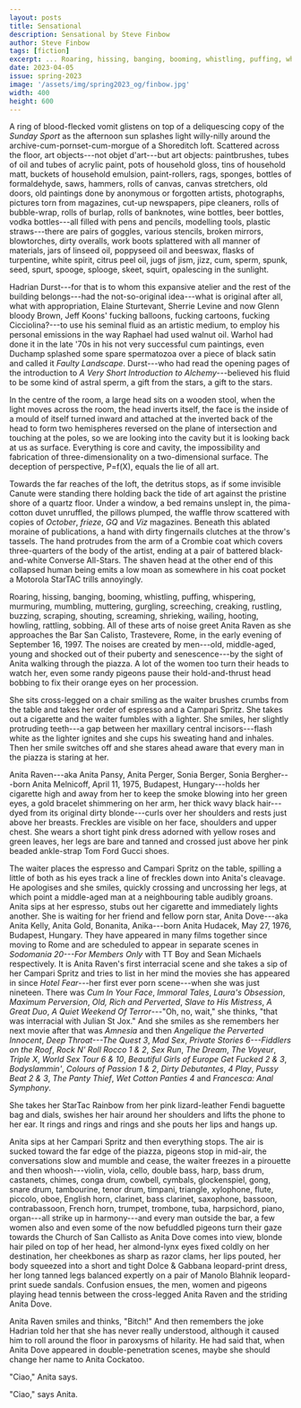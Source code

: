 ```yaml
---
layout: posts
title: Sensational
description: Sensational by Steve Finbow
author: Steve Finbow
tags: [fiction]
excerpt: ... Roaring, hissing, banging, booming, whistling, puffing, whispering ...
date: 2023-04-05
issue: spring-2023
image: '/assets/img/spring2023_og/finbow.jpg'
width: 400
height: 600
--- 
```


A ring of blood-flecked vomit glistens on top of a deliquescing copy of
the *Sunday Sport* as the afternoon sun splashes light willy-nilly
around the archive-cum-pornset-cum-morgue of a Shoreditch loft.
Scattered across the floor, art objects---not objet d'art---but art
objects: paintbrushes, tubes of oil and tubes of acrylic paint, pots of
household gloss, tins of household matt, buckets of household emulsion,
paint-rollers, rags, sponges, bottles of formaldehyde, saws, hammers,
rolls of canvas, canvas stretchers, old doors, old paintings done by
anonymous or forgotten artists, photographs, pictures torn from
magazines, cut-up newspapers, pipe cleaners, rolls of bubble-wrap, rolls
of burlap, rolls of banknotes, wine bottles, beer bottles, vodka
bottles---all filled with pens and pencils, modelling tools, plastic
straws---there are pairs of goggles, various stencils, broken mirrors,
blowtorches, dirty overalls, work boots splattered with all manner of
materials, jars of linseed oil, poppyseed oil and beeswax, flasks of
turpentine, white spirit, citrus peel oil, jugs of jism, jizz, cum,
sperm, spunk, seed, spurt, spooge, splooge, skeet, squirt, opalescing in
the sunlight.

Hadrian Durst---for that is to whom this expansive atelier and the rest
of the building belongs---had the not-so-original idea---what is
original after all, what with appropriation, Elaine Sturtevant, Sherrie
Levine and now Glenn bloody Brown, Jeff Koons' fucking balloons, fucking
cartoons, fucking Cicciolina?---to use his seminal fluid as an artistic
medium, to employ his personal emissions in the way Raphael had used
walnut oil. Warhol had done it in the late '70s in his not very
successful cum paintings, even Duchamp splashed some spare spermatozoa
over a piece of black satin and called it *Faulty Landscape*.
Durst---who had read the opening pages of the introduction to *A Very
Short Introduction to Alchemy*---believed his fluid to be some kind of
astral sperm, a gift from the stars, a gift to the stars.

In the centre of the room, a large head sits on a wooden stool, when the
light moves across the room, the head inverts itself, the face is the
inside of a mould of itself turned inward and attached at the inverted
back of the head to form two hemispheres reversed on the plane of
intersection and touching at the poles, so we are looking into the
cavity but it is looking back at us as surface. Everything is core and
cavity, the impossibility and fabrication of three-dimensionality on a
two-dimensional surface. The deception of perspective, P=f(X), equals
the lie of all art.

Towards the far reaches of the loft, the detritus stops, as if some
invisible Canute were standing there holding back the tide of art
against the pristine shore of a quartz floor. Under a window, a bed
remains unslept in, the pima-cotton duvet unruffled, the pillows
plumped, the waffle throw scattered with copies of *October*, *frieze*,
*GQ* and *Viz* magazines. Beneath this ablated moraine of publications,
a hand with dirty fingernails clutches at the throw's tassels. The hand
protrudes from the arm of a Crombie coat which covers three-quarters of
the body of the artist, ending at a pair of battered black-and-white
Converse All-Stars. The shaven head at the other end of this collapsed
human being emits a low moan as somewhere in his coat pocket a Motorola
StarTAC trills annoyingly.

Roaring, hissing, banging, booming, whistling, puffing, whispering,
murmuring, mumbling, muttering, gurgling, screeching, creaking,
rustling, buzzing, scraping, shouting, screaming, shrieking, wailing,
hooting, howling, rattling, sobbing. All of these arts of noise greet
Anita Raven as she approaches the Bar San Calisto, Trastevere, Rome, in
the early evening of September 16, 1997. The noises are created by
men---old, middle-aged, young and shocked out of their puberty and
senescence---by the sight of Anita walking through the piazza. A lot of
the women too turn their heads to watch her, even some randy pigeons
pause their hold-and-thrust head bobbing to fix their orange eyes on her
procession.

She sits cross-legged on a chair smiling as the waiter brushes crumbs
from the table and takes her order of espresso and a Campari Spritz. She
takes out a cigarette and the waiter fumbles with a lighter. She smiles,
her slightly protruding teeth---a gap between her maxillary central
incisors---flash white as the lighter ignites and she cups his sweating
hand and inhales. Then her smile switches off and she stares ahead aware
that every man in the piazza is staring at her.

Anita Raven---aka Anita Pansy, Anita Perger, Sonia Berger, Sonia
Bergher---born Anita Melnicoff, April 11, 1975, Budapest,
Hungary---holds her cigarette high and away from her to keep the smoke
blowing into her green eyes, a gold bracelet shimmering on her arm, her
thick wavy black hair---dyed from its original dirty blonde---curls over
her shoulders and rests just above her breasts. Freckles are visible on
her face, shoulders and upper chest. She wears a short tight pink dress
adorned with yellow roses and green leaves, her legs are bare and tanned
and crossed just above her pink beaded ankle-strap Tom Ford Gucci shoes.

The waiter places the espresso and Campari Spritz on the table, spilling
a little of both as his eyes track a line of freckles down into Anita's
cleavage. He apologises and she smiles, quickly crossing and uncrossing
her legs, at which point a middle-aged man at a neighbouring table
audibly groans. Anita sips at her espresso, stubs out her cigarette and
immediately lights another. She is waiting for her friend and fellow
porn star, Anita Dove---aka Anita Kelly, Anita Gold, Bonanita,
Anika---born Anita Hudacek, May 27, 1976, Budapest, Hungary. They have
appeared in many films together since moving to Rome and are scheduled
to appear in separate scenes in *Sodomania 20---For Members Only* with
TT Boy and Sean Michaels respectively. It is Anita Raven's first
interracial scene and she takes a sip of her Campari Spritz and tries to
list in her mind the movies she has appeared in since *Hotel Fear*---her
first ever porn scene---when she was just nineteen. There was *Cum In
Your Face*, *Immoral Tales*, *Laura's Obsession*, *Maximum Perversion*,
*Old, Rich and Perverted*, *Slave to His Mistress*, *A Great Duo*, *A
Quiet Weekend Of Terror*---"Oh, no, wait," she thinks, "that was
interracial with Julian St Jox." And she smiles as she remembers her
next movie after that was *Amnesia* and then *Angelique the Perverted
Innocent*, *Deep Throat---The Quest 3*, *Mad Sex*, *Private Stories
6---Fiddlers on the Roof*, *Rock N' Roll Rocco 1 & 2*, *Sex Run*, *The
Dream*, *The Voyeur*, *Triple X*, *World Sex Tour 6 & 10*, *Beautiful
Girls of Europe Get Fucked 2 & 3*, *Bodyslammin'*, *Colours of Passion 1
& 2*, *Dirty Debutantes*, *4 Play*, *Pussy Beat 2 & 3*, *The Panty
Thief*, *Wet Cotton Panties 4* and *Francesca: Anal Symphony*.

She takes her StarTac Rainbow from her pink lizard-leather Fendi
baguette bag and dials, swishes her hair around her shoulders and lifts
the phone to her ear. It rings and rings and rings and she pouts her
lips and hangs up.

Anita sips at her Campari Spritz and then everything stops. The air is
sucked toward the far edge of the piazza, pigeons stop in mid-air, the
conversations slow and mumble and cease, the waiter freezes in a
pirouette and then whoosh---violin, viola, cello, double bass, harp,
bass drum, castanets, chimes, conga drum, cowbell, cymbals,
glockenspiel, gong, snare drum, tambourine, tenor drum, timpani,
triangle, xylophone, flute, piccolo, oboe, English horn, clarinet, bass
clarinet, saxophone, bassoon, contrabassoon, French horn, trumpet,
trombone, tuba, harpsichord, piano, organ---all strike up in
harmony---and every man outside the bar, a few women also and even some
of the now befuddled pigeons turn their gaze towards the Church of San
Callisto as Anita Dove comes into view, blonde hair piled on top of her
head, her almond-lynx eyes fixed coldly on her destination, her
cheekbones as sharp as razor clams, her lips pouted, her body squeezed
into a short and tight Dolce & Gabbana leopard-print dress, her long
tanned legs balanced expertly on a pair of Manolo Blahnik leopard-print
suede sandals. Confusion ensues, the men, women and pigeons playing head
tennis between the cross-legged Anita Raven and the striding Anita Dove.

Anita Raven smiles and thinks, "Bitch!" And then remembers the joke
Hadrian told her that she has never really understood, although it
caused him to roll around the floor in paroxysms of hilarity. He had
said that, when Anita Dove appeared in double-penetration scenes, maybe
she should change her name to Anita Cockatoo.

"Ciao," Anita says.

"Ciao," says Anita.
